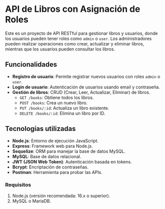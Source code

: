 # API de Libros con Asignación de Roles

Este es un proyecto de API RESTful para gestionar libros y usuarios, donde los usuarios pueden tener roles como `admin` o `user`. Los administradores pueden realizar operaciones como crear, actualizar y eliminar libros, mientras que los usuarios pueden consultar los libros.

## Funcionalidades

- **Registro de usuario**: Permite registrar nuevos usuarios con roles `admin` o `user`.
- **Login de usuario**: Autenticación de usuarios usando email y contraseña.
- **Gestión de libros**: CRUD (Crear, Leer, Actualizar, Eliminar) de libros.
  - `GET /books`: Obtiene todos los libros.
  - `POST /books`: Crea un nuevo libro.
  - `PUT /books/:id`: Actualiza un libro existente.
  - `DELETE /books/:id`: Elimina un libro por ID.

## Tecnologías utilizadas

- **Node.js**: Entorno de ejecución JavaScript.
- **Express**: Framework web para Node.js.
- **Sequelize**: ORM para manejar la base de datos MySQL.
- **MySQL**: Base de datos relacional.
- **JWT (JSON Web Token)**: Autenticación basada en tokens.
- **Bcrypt**: Encriptación de contraseñas.
- **Postman**: Herramienta para probar las APIs.

### Requisitos

1. Node.js (versión recomendada: 16.x o superior).
2. MySQL o MariaDB.




